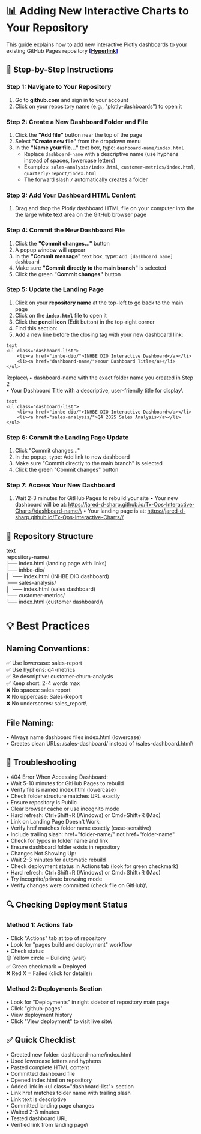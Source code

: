 # 📊 Adding New Interactive Charts to Your Repository
This guide explains how to add new interactive Plotly dashboards to your existing GitHub Pages repository     <span style="color:blue;">**[[Hyperlink](https://jared-d-sharp.github.io/Tx-Ops-Interactive-Charts/)]**</span>

## 🚀 Step-by-Step Instructions

### Step 1: Navigate to Your Repository
1. Go to **github.com** and sign in to your account
2. Click on your repository name (e.g., "plotly-dashboards") to open it

### Step 2: Create a New Dashboard Folder and File
1. Click the **"Add file"** button near the top of the page
2. Select **"Create new file"** from the dropdown menu
3. In the **"Name your file..."** text box, type: `dashboard-name/index.html`
   - Replace `dashboard-name` with a descriptive name (use hyphens instead of spaces, lowercase letters)
   - Examples: `sales-analysis/index.html`, `customer-metrics/index.html`, `quarterly-report/index.html`
   - The forward slash `/` automatically creates a folder

### Step 3: Add Your Dashboard HTML Content
1. Drag and drop the Plotly dashboard HTML file on your computer into the the large white text area on the GitHub browser page

### Step 4: Commit the New Dashboard File
1. Click the **"Commit changes..."** button
2. A popup window will appear
3. In the **"Commit message"** text box, type: `Add [dashboard name] dashboard`
4. Make sure **"Commit directly to the main branch"** is selected
5. Click the green **"Commit changes"** button

### Step 5: Update the Landing Page
1. Click on your **repository name** at the top-left to go back to the main page
2. Click on the **`index.html`** file to open it
3. Click the **pencil icon** (Edit button) in the top-right corner
4. Find this section:
5. Add a new line before the closing </ul> tag with your new dashboard link:

```
text
<ul class="dashboard-list">
    <li><a href="inhbe-dio/">INHBE DIO Interactive Dashboard</a></li>
    <li><a href="dashboard-name/">Your Dashboard Title</a></li>
</ul>
```

Replace\ 
• dashboard-name with the exact folder name you created in Step 2\
• Your Dashboard Title with a descriptive, user-friendly title for display\

```
text
<ul class="dashboard-list">
    <li><a href="inhbe-dio/">INHBE DIO Interactive Dashboard</a></li>
    <li><a href="sales-analysis/">Q4 2025 Sales Analysis</a></li>
</ul>
```

### Step 6: Commit the Landing Page Update
1. Click "Commit changes..."
2. In the popup, type: Add link to new dashboard
3. Make sure "Commit directly to the main branch" is selected
4. Click the green "Commit changes" button

### Step 7: Access Your New Dashboard
1. Wait 2-3 minutes for GitHub Pages to rebuild your site
• Your new dashboard will be at: https://jared-d-sharp.github.io/Tx-Ops-Interactive-Charts//dashboard-name/\
• Your landing page is at: https://jared-d-sharp.github.io/Tx-Ops-Interactive-Charts//

## 📁 Repository Structure
text\
repository-name/\
├── index.html                    (landing page with links)\
├── inhbe-dio/\
│   └── index.html               (INHBE DIO dashboard)\
├── sales-analysis/\
│   └── index.html               (sales dashboard)\
└── customer-metrics/\
    └── index.html               (customer dashboard)\


# 💡 Best Practices

## Naming Conventions:
✅ Use lowercase: sales-report\
✅ Use hyphens: q4-metrics\
✅ Be descriptive: customer-churn-analysis\
✅ Keep short: 2-4 words max\
❌ No spaces: sales report\
❌ No uppercase: Sales-Report\
❌ No underscores: sales_report\

## File Naming:
• Always name dashboard files index.html (lowercase)\
• Creates clean URLs: /sales-dashboard/ instead of /sales-dashboard.html\

## 🔧 Troubleshooting
• 404 Error When Accessing Dashboard:\
• Wait 5-10 minutes for GitHub Pages to rebuild\
• Verify file is named index.html (lowercase)\
• Check folder structure matches URL exactly\
• Ensure repository is Public\
• Clear browser cache or use incognito mode\
• Hard refresh: Ctrl+Shift+R (Windows) or Cmd+Shift+R (Mac)\
• Link on Landing Page Doesn't Work:\
• Verify href matches folder name exactly (case-sensitive)\
• Include trailing slash: href="folder-name/" not href="folder-name"\
• Check for typos in folder name and link\
• Ensure dashboard folder exists in repository\
• Changes Not Showing Up:\
• Wait 2-3 minutes for automatic rebuild\
• Check deployment status in Actions tab (look for green checkmark)\
• Hard refresh: Ctrl+Shift+R (Windows) or Cmd+Shift+R (Mac)\
• Try incognito/private browsing mode\
• Verify changes were committed (check file on GitHub)\

## 🔍 Checking Deployment Status
### Method 1: Actions Tab
• Click "Actions" tab at top of repository\
• Look for "pages build and deployment" workflow\
• Check status:\
🟡 Yellow circle = Building (wait)\
✅ Green checkmark = Deployed\
❌ Red X = Failed (click for details)\

### Method 2: Deployments Section
• Look for "Deployments" in right sidebar of repository main page\
• Click "github-pages"\
• View deployment history\
• Click "View deployment" to visit live site\

## ✅ Quick Checklist
• Created new folder: dashboard-name/index.html\
• Used lowercase letters and hyphens\
• Pasted complete HTML content\
• Committed dashboard file\
• Opened index.html on repository\
• Added link in \<ul class="dashboard-list"> section\
• Link href matches folder name with trailing slash\
• Link text is descriptive\
• Committed landing page changes\
• Waited 2-3 minutes\
• Tested dashboard URL\
• Verified link from landing page\
